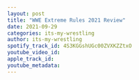 ```yaml
---
layout: post
title: "WWE Extreme Rules 2021 Review"
date: 2021-09-29
categories: its-my-wrestling
author: its-my-wrestling
spotify_track_id: 4S3KGGshUGc00ZVXKZZtxO
youtube_video_id: 
apple_track_id: 
youtube_metadata: 
---
```

